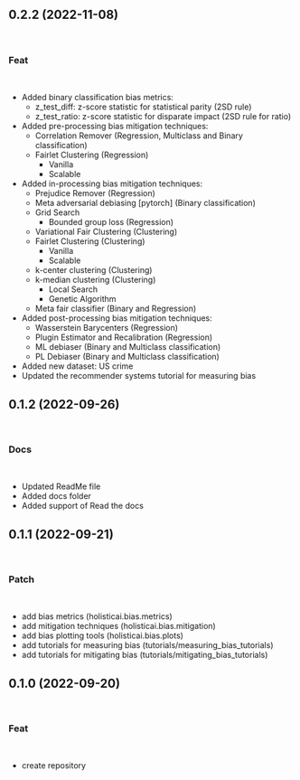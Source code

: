 ## 0.2.2 (2022-11-08)
​
### Feat
​
- Added binary classification bias metrics:
    - z_test_diff: z-score statistic for statistical parity (2SD rule)
    - z_test_ratio: z-score statistic for disparate impact (2SD rule for ratio) 
- Added pre-processing bias mitigation techniques: 
    - Correlation Remover (Regression, Multiclass and Binary classification) 
    - Fairlet Clustering (Regression)
        - Vanilla 
        - Scalable 
- Added in-processing bias mitigation techniques:
    - Prejudice Remover (Regression)
    - Meta adversarial debiasing [pytorch] (Binary classification) 
    - Grid Search
        - Bounded group loss (Regression) 
    - Variational Fair Clustering (Clustering) 
    - Fairlet Clustering (Clustering) 
        - Vanilla 
        - Scalable 
    - k-center clustering (Clustering)
    - k-median clustering (Clustering) 
        - Local Search 
        - Genetic Algorithm 
    - Meta fair classifier (Binary and Regression)
- Added post-processing bias mitigation techniques:  
    - Wasserstein Barycenters (Regression) 
    - Plugin Estimator and Recalibration (Regression) 
    - ML debiaser (Binary and Multiclass classification) 
    - PL Debiaser (Binary and Multiclass classification) 
- Added new dataset: US crime  
- Updated the recommender systems tutorial for measuring bias

## 0.1.2 (2022-09-26)
​
### Docs
​
- Updated ReadMe file
- Added docs folder
- Added support of Read the docs
​
## 0.1.1 (2022-09-21)
​
### Patch
​
- add bias metrics (holisticai.bias.metrics)
- add mitigation techniques (holisticai.bias.mitigation)
- add bias plotting tools (holisticai.bias.plots)
- add tutorials for measuring bias (tutorials/measuring_bias_tutorials)
- add tutorials for mitigating bias (tutorials/mitigating_bias_tutorials)
​
## 0.1.0 (2022-09-20)
​
### Feat
​
- create repository
